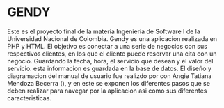 # GENDY
Este es el proyecto final de la materia Ingenieria de Software I de la Universidad Nacional de Colombia. Gendy es una aplicacion realizada en PHP y HTML. El objetivo es conectar a una serie de negocios con sus respectivos clientes, en los que el cliente puede reservar una cita con un negocio. Guardando la fecha, hora, el servicio que desean y el valor del servicio. esta informacion es guardada en la base de datos. El diseño y diagramacion del manual de usuario fue realizdo por con Angie Tatiana Mendoza Becerra (), y en este se exponen los diferentes pasos que se deben realizar para navegar por la aplicacion asi como sus diferentes caracteristicas.
